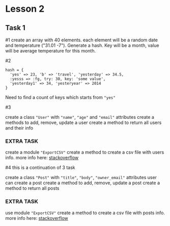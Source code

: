 # Lesson 2

## Task 1

#1
create an array with 40 elements. each element will be a random date and temperature ("31.01  -7").
Generate a hash. Key will be a month, value will be average temperature for this month.

#2

```
hash = {
  'yes' => 23, 'b' => 'travel', 'yesterday' => 34.5,
  :yesss => :fg, try: 30, key: 'some value',
  'yesterday1' => 34, 'yesteryear' => 2014
}
```

Need to find a count of keys which starts from ```"yes"```

#3

create a class ```"User"``` with ```"name"```, ```"age"``` and ```"email"``` attributes
create a methods to add, remove, update a user
create a method to return all users and their info

### EXTRA TASK

create a module ```"ExportCSV"```
create a method to create a csv file with users info.
more info here: [stackoverflow](https://stackoverflow.com/a/19694973)

#4 this is a continuation of 3 task

create a class ```"Post"``` with ```"title"```, ```"body"```, ```"owner_email"``` attributes
user can create a post
create a method to add, remove, update a post
create a method to return all posts


### EXTRA TASK

use module ```"ExportCSV"```
create a method to create a csv file with posts info.
more info here: [stackoverflow](https://stackoverflow.com/a/19694973)